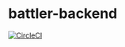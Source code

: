 # battler-backend

[![CircleCI](https://dl.circleci.com/status-badge/img/gh/albinma/battler-backend/tree/main.svg?style=svg)](https://dl.circleci.com/status-badge/redirect/gh/albinma/battler-backend/tree/main)
